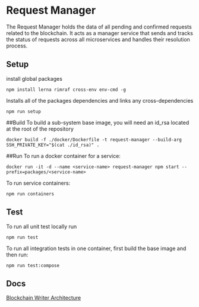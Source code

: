 # Request Manager

The Request Manager holds the data of all pending and confirmed requests related to the
blockchain. It acts as a manager service that sends and tracks the status of requests across all
microservices and handles their resolution process.

## Setup
install global packages
```
npm install lerna rimraf cross-env env-cmd -g
```
Installs all of the packages dependencies and links any cross-dependencies
```
npm run setup
```

##Build
To build a sub-system base image, you will need an id_rsa located at the root of the repository
```
docker build -f ./docker/Dockerfile -t request-manager --build-arg SSH_PRIVATE_KEY="$(cat ./id_rsa)" .
```

##Run
To run a docker container for a service:
```
docker run -it -d --name <service-name> request-manager npm start --prefix=packages/<service-name>
```
To run service containers:
```
npm run containers
```

## Test
To run all unit test locally run

```
npm run test 
```

To run all integration tests in one container, first build the base image and then run:
```
npm run test:compose
```

## Docs
[Blockchain Writer Architecture](https://docs.google.com/document/d/1eXrxDFgjDl-2No22om8vesqGhU7iGtw8iDSuN3VoHJ4/edit#heading=h.jsy3plhn9pv8)

